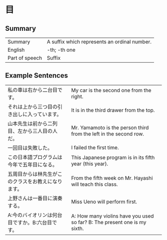 # 目

## Summary

<table><tr>   <td>Summary</td>   <td>A suffix which represents an ordinal number.</td></tr><tr>   <td>English</td>   <td>-th; -th one</td></tr><tr>   <td>Part of speech</td>   <td>Suffix</td></tr></table>

## Example Sentences

<table><tr>   <td>私の車は右から二台目です。</td>   <td>My car is the second one from the right.</td></tr><tr>   <td>それは上から三つ目の引き出しに入っています。</td>   <td>It is in the third drawer from the top.</td></tr><tr>   <td>山本先生は前から二列目、左から三人目の人だ。</td>   <td>Mr. Yamamoto is the person third from the left in the second row.</td></tr><tr>   <td>一回目は失敗した。</td>   <td>I failed the first time.</td></tr><tr>   <td>この日本語プログラムは今年で五年目になる。</td>   <td>This Japanese program is in its fifth year (this year).</td></tr><tr>   <td>五周目からは林先生がこのクラスをお教えになります。</td>   <td>From the fifth week on Mr. Hayashi will teach this class.</td></tr><tr>   <td>上野さんは一番目に演奏する。</td>   <td>Miss Ueno will perform first.</td></tr><tr>   <td>A:今のバイオリンは何台目ですか。B:六台目です。</td>   <td>A: How many violins have you used so far?    B: The present one is my sixth.</td></tr></table>

